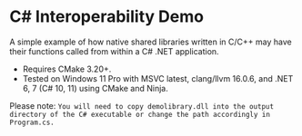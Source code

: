 # C# Interoperability Demo

A simple example of how native shared libraries written in C/C++ may have their functions called from within a C# .NET application.
- Requires CMake 3.20+.
- Tested on Windows 11 Pro with MSVC latest, clang/llvm 16.0.6, and .NET 6, 7 (C# 10, 11) using CMake and Ninja.

Please note: 
`You will need to copy demolibrary.dll into the output directory of the C# executable or change the path accordingly in Program.cs.`
